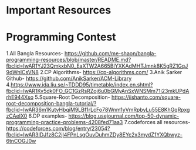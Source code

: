 # Important Resources
# Programming Contest
1.All Bangla Resources- https://github.com/me-shaon/bangla-programming-resources/blob/master/README.md?fbclid=IwAR1YJ23QmkxbN0_EaXTW2A665BlYXKAdMHTJmnk8K5gRZ1GqJ9dWnICsVN8
2.CP Algorithms- https://cp-algorithms.com/
3.Anik Sarker Github- https://github.com/AnikSarker/ACM-Library
4.https://www.ida.liu.se/~TDDD95/timetable/index.en.shtml?fbclid=IwAR1Kv5dk0FO_GC1GzRsRZoj6u0bGMyAnSxWNSMm71i23mkUPdArhE944Xso
5.Square-Root Decomposition- https://iishanto.com/square-root-decomposition-bangla-tutorial/?fbclid=IwAR36m1KutvHbqiM9LBf1rLcFo78Wnm1yVmRpbyLu55E8KhGqRpxgzCAeIX0
6.DP examples- https://blog.usejournal.com/top-50-dynamic-programming-practice-problems-4208fed71aa3
7.codeforces all resources- https://codeforces.com/blog/entry/23054?fbclid=IwAR3IDJfz8C2jI4FPnLsgOuvDuhmZDy8EYc2x3mydZ1YXQbwyz-6tnCOGJ0w
